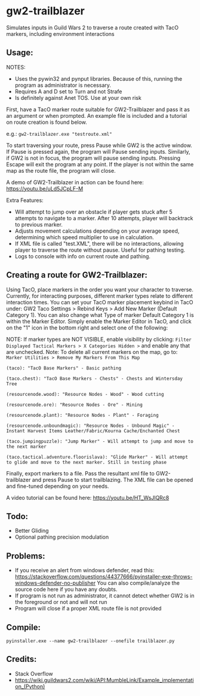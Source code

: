 # gw2-trailblazer
Simulates inputs in Guild Wars 2 to traverse a route created with TacO markers, including environment interactions

## Usage:
NOTES: 
- Uses the pywin32 and pynput libraries. Because of this, running the program as administrator is necessary.
- Requires A and D set to Turn and not Strafe
- Is definitely against Anet TOS. Use at your own risk

First, have a TacO marker route suitable for GW2-Trailblazer and pass it as an argument or when prompted. An example file is included and a tutorial on route creation is found below.

e.g.: ``gw2-trailblazer.exe "testroute.xml"``


To start traversing your route, press Pause while GW2 is the active window. If Pause is pressed again, the program will Pause sending inputs.
Similarly, if GW2 is not in focus, the program will pause sending inputs.
Pressing Escape will exit the program at any point.
If the player is not within the same map as the route file, the program will close.

A demo of GW2-Trailblazer in action can be found here: https://youtu.be/uLd5JCpLF-M

Extra Features:
- Will attempt to jump over an obstacle if player gets stuck after 5 attempts to navigate to a marker. After 10 attempts, player will backtrack to previous marker.
- Adjusts movement calculations depending on your average speed, determining which speed multiplier to use in calculation.
- If XML file is called "test.XML", there will be no interactions, allowing player to traverse the route without pause. Useful for pathing testing.
- Logs to console with info on current route and pathing.

## Creating a route for GW2-Trailblazer:
Using TacO, place markers in the order you want your character to traverse. Currently, for interacting purposes, different marker types relate to different interaction times. You can set your TacO marker placement keybind in TacO under: GW2 Taco Settings > Rebind Keys > Add New Marker (Default Category 1). You can also change what Type of marker Default Category 1 is within the Marker Editor. Simply enable the Marker Editor in TacO, and click on the "1" icon in the bottom right and select one of the following:

NOTE: If marker types are NOT VISIBLE, enable visibility by clicking: ``Filter Displayed Tactical Markers > X Categories Hidden >`` and enable any that are unchecked.
Note: To delete all current markers on the map, go to: ``Marker Utilities > Remove My Markers From This Map``

``(taco): "TacO Base Markers" - Basic pathing``

``(taco.chest): "TacO Base Markers - Chests" - Chests and Wintersday Tree``

``(resourcenode.wood): "Resource Nodes - Wood" - Wood cutting``

``(resourcenode.ore): "Resource Nodes - Ore" - Mining ``

``(resourcenode.plant): "Resource Nodes - Plant" - Foraging``

``(resourcenode.unboundmagic): "Resource Nodes - Unbound Magic" - Instant Harvest Items Leather/Fabric/Kourna Cache/Enchanted Chest``

``(taco.jumpingpuzzle): "Jump Marker" - Will attempt to jump and move to the next marker``

``(taco.tactical.adventure.floorislava): "Glide Marker" - Will attempt to glide and move to the next marker. Still in testing phase``

Finally, export markers to a file. Pass the resultant xml file to GW2-trailblazer and press Pause to start trailblazing.
The XML file can be opened and fine-tuned depending on your needs.

A video tutorial can be found here: https://youtu.be/HT_WsJlQRc8

## Todo:
- Better Gliding
- Optional pathing precision modulation

## Problems:
 - If you receive an alert from windows defender, read this: 
https://stackoverflow.com/questions/44377666/pyinstaller-exe-throws-windows-defender-no-publisher
You can also compile/analyze the source code here if you have any doubts.
- If program is not run as administrator, it cannot detect whether GW2 is in the foreground or not and will not run
- Program will close if a proper XML route file is not provided

## Compile:
``pyinstaller.exe --name gw2-trailblazer --onefile trailblazer.py``

## Credits:
- Stack Overflow 
- https://wiki.guildwars2.com/wiki/API:MumbleLink/Example_implementation_(Python)
